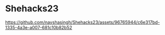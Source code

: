 # Shehacks23


https://github.com/nayshasingh/Shehacks23/assets/96765944/c6e317bd-1335-4a3e-a007-681c10b82b52


